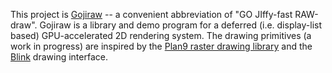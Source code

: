 This project is [Gojiraw](http://google.github.io/gojiraw/) -- a convenient abbreviation of "GO JIffy-fast
RAW-draw". Gojiraw is a library and demo program for a deferred (i.e.
display-list based) GPU-accelerated 2D rendering system. The drawing
primitives (a work in progress) are inspired by the [Plan9 raster
drawing library](https://swtch.com/plan9port/man/man3/draw.html) and the [Blink](http://www.chromium.org/blink) drawing interface.

